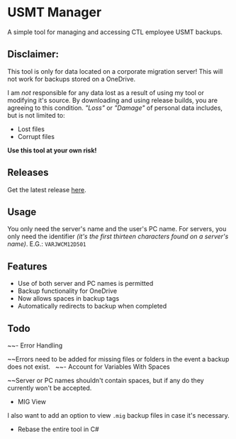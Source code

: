 # USMT Manager

A simple tool for managing and accessing CTL employee USMT backups.

## Disclaimer:

This tool is only for data located on a corporate migration server! This will not work for
backups stored on a OneDrive.

I am _not_ responsible for any data lost as a result of using my tool or modifying it's source. By downloading and using release builds, you are agreeing to this condition. _"Loss"_ or _"Damage"_ of personal data includes, but is not limited to:

- Lost files
- Corrupt files

**Use this tool at your own risk!**

## Releases

Get the latest release [here](https://github.com/Zach-Galek/USMT-Manager/releases/latest).

## Usage

You only need the server's name and the user's PC name. For servers, you only need the identifier _(it's the first thirteen characters found on a server's name)_. E.G.: `VARJWCM12D501`

## Features

- Use of both server and PC names is permitted
- Backup functionality for OneDrive
- Now allows spaces in backup tags
- Automatically redirects to backup when completed

## Todo

~~- Error Handling

~~Errors need to be added for missing files or folders in the event a backup does not exist.
 
~~- Account for Variables With Spaces

~~Server or PC names shouldn't contain spaces, but if any do they currently won't be accepted.
 
- MIG View

I also want to add an option to view `.mig` backup files in case it's necessary.

- Rebase the entire tool in C#